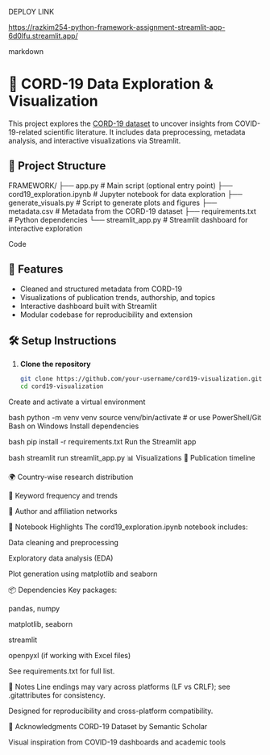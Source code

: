 DEPLOY LINK

https://razkim254-python-framework-assignment-streamlit-app-6d0lfu.streamlit.app/




markdown
# 🧠 CORD-19 Data Exploration & Visualization

This project explores the [CORD-19 dataset](https://www.semanticscholar.org/cord19) to uncover insights from COVID-19-related scientific literature. It includes data preprocessing, metadata analysis, and interactive visualizations via Streamlit.

## 📁 Project Structure

FRAMEWORK/ ├── app.py # Main script (optional entry point) ├── cord19_exploration.ipynb # Jupyter notebook for data exploration ├── generate_visuals.py # Script to generate plots and figures ├── metadata.csv # Metadata from the CORD-19 dataset ├── requirements.txt # Python dependencies └── streamlit_app.py # Streamlit dashboard for interactive exploration

Code

## 🚀 Features

- Cleaned and structured metadata from CORD-19
- Visualizations of publication trends, authorship, and topics
- Interactive dashboard built with Streamlit
- Modular codebase for reproducibility and extension

## 🛠️ Setup Instructions

1. **Clone the repository**
   ```bash
   git clone https://github.com/your-username/cord19-visualization.git
   cd cord19-visualization
Create and activate a virtual environment

bash
python -m venv venv
source venv/bin/activate  # or use PowerShell/Git Bash on Windows
Install dependencies

bash
pip install -r requirements.txt
Run the Streamlit app

bash
streamlit run streamlit_app.py
📊 Visualizations
📅 Publication timeline

🌍 Country-wise research distribution

🧬 Keyword frequency and trends

👥 Author and affiliation networks

📓 Notebook Highlights
The cord19_exploration.ipynb notebook includes:

Data cleaning and preprocessing

Exploratory data analysis (EDA)

Plot generation using matplotlib and seaborn

📦 Dependencies
Key packages:

pandas, numpy

matplotlib, seaborn

streamlit

openpyxl (if working with Excel files)

See requirements.txt for full list.

📌 Notes
Line endings may vary across platforms (LF vs CRLF); see .gitattributes for consistency.

Designed for reproducibility and cross-platform compatibility.

🙌 Acknowledgments
CORD-19 Dataset by Semantic Scholar

Visual inspiration from COVID-19 dashboards and academic tools
